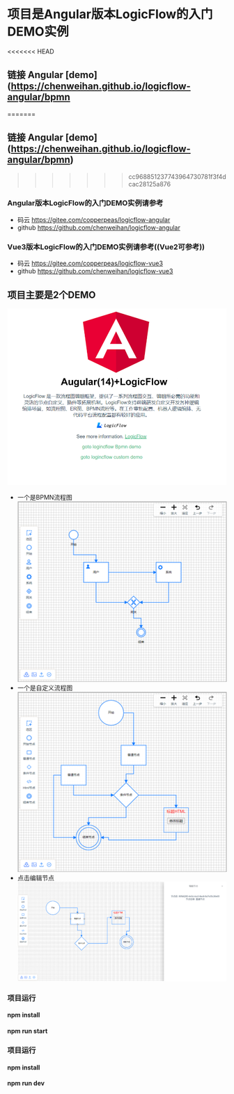 # 项目是Angular版本LogicFlow的入门DEMO实例

<<<<<<< HEAD
## 链接 Angular [demo](https://chenweihan.github.io/logicflow-angular/bpmn
=======
## 链接 Angular [demo] (https://chenweihan.github.io/logicflow-angular/bpmn)
>>>>>>> cc968851237743964730781f3f4dcac28125a876
### Angular版本LogicFlow的入门DEMO实例请参考
- 码云 https://gitee.com/copperpeas/logicflow-angular
- github  https://github.com/chenweihan/logicflow-angular
### Vue3版本LogicFlow的入门DEMO实例请参考((Vue2可参考))
- 码云 https://gitee.com/copperpeas/logicflow-vue3
- github  https://github.com/chenweihan/logicflow-vue3


## 项目主要是2个DEMO

![This is a alt image](./public/1.png)
* 一个是BPMN流程图
![This is a alt image](./public/2.png)
* 一个是自定义流程图
![This is a alt image](./public/3.png)
* 点击编辑节点
![This is a alt image](./public/4.png)


### 项目运行

#### npm install
#### npm run start

### 项目运行

#### npm install
#### npm run dev

